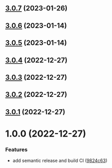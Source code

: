 ## [3.0.7](https://github.com/ssbarbee/app-store-ratings/compare/v3.0.6...v3.0.7) (2023-01-26)

## [3.0.6](https://github.com/ssbarbee/app-store-ratings/compare/v3.0.5...v3.0.6) (2023-01-14)

## [3.0.5](https://github.com/ssbarbee/app-store-ratings/compare/v3.0.4...v3.0.5) (2023-01-14)

## [3.0.4](https://github.com/ssbarbee/app-store-ratings/compare/v3.0.3...v3.0.4) (2022-12-27)

## [3.0.3](https://github.com/ssbarbee/app-store-ratings/compare/v3.0.2...v3.0.3) (2022-12-27)

## [3.0.2](https://github.com/ssbarbee/app-store-ratings/compare/v3.0.1...v3.0.2) (2022-12-27)

## [3.0.1](https://github.com/ssbarbee/app-store-ratings/compare/v3.0.0...v3.0.1) (2022-12-27)

# 1.0.0 (2022-12-27)


### Features

* add semantic release and build CI ([9824c63](https://github.com/ssbarbee/app-store-ratings/commit/9824c63c45db9e5eea8304d621158469235f934b))
